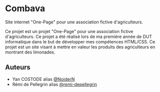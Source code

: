 # Combava
Site internet "One-Page" pour une association fictive d'agriculteurs.

Ce projet est un projet "One-Page" pour une association fictive d'agriculteurs. Ce projet a été réalisé lors de ma première année de DUT informatique dans le but de développer mes compétences HTML/CSS. Ce projet est un site visant à mettre en valeur les produits des agriculteurs en montrant des limonades.

## Auteurs

* Yan COSTODE alias [@NoiderN](https://github.com/NoiderN)
* Rémi de Pellegrin alias [@remi-depellegrin](https://github.com/remi-depellegrin)
